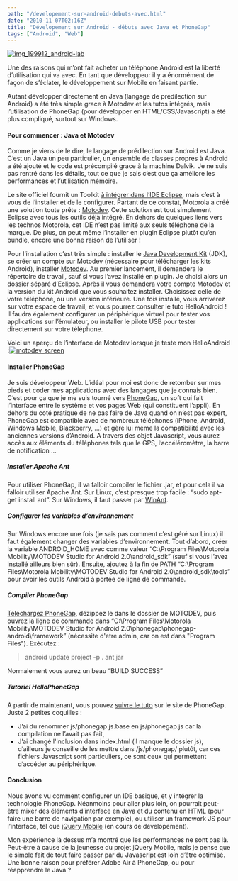 ```yaml
---
path: "/developement-sur-android-debuts-avec.html"
date: "2010-11-07T02:16Z"
title: "Dévelopement sur Android - débuts avec Java et PhoneGap"
tags: ["Android", "Web"]
---
```


[![img_199912_android-lab](http://lh4.ggpht.com/_lEhuTvDBOnM/TNX9_we3cUI/AAAAAAAAANs/eeLW0onHKx8/img_199912_android-lab_thumb.jpg?imgmax=800 "img_199912_android-lab")](http://lh6.ggpht.com/_lEhuTvDBOnM/TNX9_pJuUkI/AAAAAAAAANo/Xt8RjCH4YrE/s1600-h/img_199912_android-lab2.jpg)

Une des raisons qui m’ont fait acheter un téléphone Android est la liberté d’utilisation qui va avec. En tant que développeur il y a énormément de façon de s’éclater, le développement sur Mobile en faisant partie.

Autant développer directement en Java (langage de prédilection sur Android) a été très simple grace à Motodev et les tutos intégrés, mais l’utilisation de PhoneGap (pour développer en HTML/CSS/Javascript) a été plus compliqué, surtout sur Windows.

#### Pour commencer : Java et Motodev

Comme je viens de le dire, le langage de prédilection sur Android est Java. C’est un Java un peu particulier, un ensemble de classes propres à Android a été ajouté et le code est précompilé grace à la machine Dalvik. Je ne suis pas rentré dans les détails, tout ce que je sais c’est que ça améliore les performances et l’utilisation mémoire.

Le site officiel fournit un Toolkit [à intégrer dans l’IDE Eclipse](http://developer.android.com/guide/developing/eclipse-adt.html), mais c’est à vous de l’installer et de le configurer. Partant de ce constat, Motorola a créé une solution toute prête : [Motodev](http://developer.motorola.com/docstools/motodevstudio/). Cette solution est tout simplement Eclipse avec tous les outils déjà intégré. En dehors de quelques liens vers les technos Motorola, cet IDE n’est pas limité aux seuls téléphone de la marque. De plus, on peut même l’installer en plugin Eclipse plutôt qu’en bundle, encore une bonne raison de l’utiliser !

Pour l’installation c’est très simple : installer le [Java Development Kit](http://www.oracle.com/technetwork/java/javase/downloads/index.html) (JDK), se créer un compte sur Motodev (nécessaire pour télécharger les kits Android), installer [Motodev](http://developer.motorola.com/docstools/motodevstudio/). Au premier lancement, il demandera le répertoire de travail, sauf si vous l’avez installé en plugin. Je choisi alors un dossier séparé d’Eclipse. Après il vous demandera votre compte Motodev et la version du kit Android que vous souhaitez installer. Choisissez celle de votre téléphone, ou une version inférieure. Une fois installé, vous arriverez sur votre espace de travail, et vous pourrez consulter le tuto HelloAndroid ! Il faudra également configurer un périphérique virtuel pour tester vos applications sur l’émulateur, ou installer le pilote USB pour tester directement sur votre téléphone.

Voici un aperçu de l’interface de Motodev lorsque je teste mon HelloAndroid :[![motodev_screen](http://lh5.ggpht.com/_lEhuTvDBOnM/TNX-BOlnsZI/AAAAAAAAAN0/tRCWj_m0Cec/motodev_screen_thumb%5B12%5D.jpg?imgmax=800 "motodev_screen")](http://lh3.ggpht.com/_lEhuTvDBOnM/TNX-ApbDdkI/AAAAAAAAANw/E_LENZ1UFng/s1600-h/motodev_screen%5B16%5D.jpg)

#### Installer PhoneGap

Je suis développeur Web. L’idéal pour moi est donc de retomber sur mes pieds et coder mes applications avec des langages que je connais bien. C’est pour ça que je me suis tourné vers [PhoneGap](http://www.phonegap.com/start), un soft qui fait l’interface entre le système et vos pages Web (qui constituent l’appli). En dehors du coté pratique de ne pas faire de Java quand on n’est pas expert, PhoneGap est compatible avec de nombreux téléphones (iPhone, Android, Windows Mobile, Blackberry, …) et gère lui meme la compatibilité avec les anciennes versions d’Android. A travers des objet Javascript, vous aurez accès aux éléments du téléphones tels que le GPS, l’accéléromètre, la barre de notification …

##### Installer Apache Ant

Pour utiliser PhoneGap, il va falloir compiler le fichier .jar, et pour cela il va falloir utiliser Apache Ant. Sur Linux, c’est presque trop facile : “sudo apt-get install ant”. Sur Windows, il faut passer par [WinAnt](http://code.google.com/p/winant/).

##### Configurer les variables d’environnement

Sur Windows encore une fois (je sais pas comment c’est géré sur Linux) il faut également changer des variables d’environnement.
Tout d’abord, créer la variable ANDROID\_HOME avec comme valeur “C:\\Program Files\\Motorola Mobility\\MOTODEV Studio for Android 2.0\\android\_sdk” (sauf si vous l’avez installé ailleurs bien sûr). Ensuite, ajoutez à la fin de PATH “C:\\Program Files\\Motorola Mobility\\MOTODEV Studio for Android 2.0\\android_sdk\\tools” pour avoir les outils Android à portée de ligne de commande.

##### Compiler PhoneGap

[Téléchargez PhoneGap](http://www.phonegap.com/download), dézippez le dans le dossier de MOTODEV, puis ouvrez la ligne de commande dans “C:\\Program Files\\Motorola Mobility\\MOTODEV Studio for Android 2.0\\phonegap\\phonegap-android\\framework” (nécessite d'etre admin, car on est dans "Program Files"). Exécutez :

> android update project -p .
> ant jar

Normalement vous aurez un beau “BUILD SUCCESS”

##### Tutoriel HelloPhoneGap

A partir de maintenant, vous pouvez [suivre le tuto](http://wiki.phonegap.com/w/page/30862722/phonegap-android-eclipse-quickstart#CreatingANewProject) sur le site de PhoneGap. Juste 2 petites coquilles :

* J’ai du renommer js/phonegap.js.base en js/phonegap.js car la compilation ne l’avait pas fait,
* J’ai changé l'inclusion dans index.html (il manque le dossier js), d’ailleurs je conseille de les mettre dans /js/phonegap/ plutôt, car ces fichiers Javascript sont particuliers, ce sont ceux qui permettent d’accéder au périphérique.

#### Conclusion

Nous avons vu comment configurer un IDE basique, et y intégrer la technologie PhoneGap. Néanmoins pour aller plus loin, on pourrait peut-être mixer des éléments d’interface en Java et du contenu en HTML (pour faire une barre de navigation par exemple), ou utiliser un framework JS pour l’interface, tel que [jQuery Mobile](http://jquerymobile.com/) (en cours de dévelopement).

Mon expérience là dessus m’a montré que les performances ne sont pas là. Peut-être à cause de la jeunesse du projet jQuery Mobile, mais je pense que le simple fait de tout faire passer par du Javascript est loin d’être optimisé. Une bonne raison pour préférer Adobe Air à PhoneGap, ou pour réapprendre le Java ?
